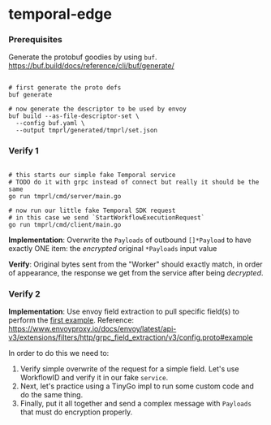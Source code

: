 # temporal-edge

### Prerequisites

Generate the protobuf goodies by using `buf`.
https://buf.build/docs/reference/cli/buf/generate/

```shell

# first generate the proto defs
buf generate

# now generate the descriptor to be used by envoy
buf build --as-file-descriptor-set \
  --config buf.yaml \
  --output tmprl/generated/tmprl/set.json
```

### Verify 1

```shell

# this starts our simple fake Temporal service
# TODO do it with grpc instead of connect but really it should be the same
go run tmprl/cmd/server/main.go

# now run our little fake Temporal SDK request
# in this case we send `StartWorkflowExecutionRequest`
go run tmprl/cmd/client/main.go
```

**Implementation**: 
Overwrite the `Payloads` of outbound `[]*Payload` to have exactly ONE item: the _encrypted_ original `*Payloads` input value

**Verify**:
Original bytes sent from the "Worker" should exactly match, in order of appearance,
the response we get from the service after being _decrypted_.

### Verify 2

**Implementation**:
Use envoy field extraction to pull specific field(s) to perform the [first example](#verify-1).
Reference: https://www.envoyproxy.io/docs/envoy/latest/api-v3/extensions/filters/http/grpc_field_extraction/v3/config.proto#example

In order to do this we need to:
1. Verify simple overwrite of the request for a simple field. Let's use WorkflowID and verify it in our fake `service`.
2. Next, let's practice using a TinyGo impl to run some custom code and do the same thing.
3. Finally, put it all together and send a complex message with `Payloads` that must do encryption properly.
